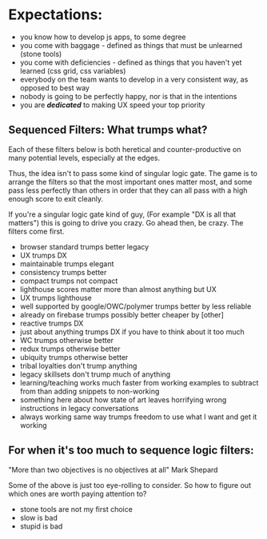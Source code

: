 # Expectations:

- you know how to develop js apps, to some degree
- you come with baggage - defined as things that must be unlearned (stone tools)
- you come with deficiencies - defined as things that you haven't yet learned (css grid, css variables)
- everybody on the team wants to develop in a very consistent way, as opposed to best way
- nobody is going to be perfectly happy, nor is that in the intentions
- you are _**dedicated**_ to making UX speed your top priority

## Sequenced Filters: What trumps what?

Each of these filters below is both heretical and counter-productive on many potential levels, especially at the edges.

Thus, the idea isn't to pass some kind of singular logic gate. The game is to arrange the filters so that the most important ones matter most, and some pass less perfectly than others in order that they can all pass with a high enough score to exit cleanly.

If you're a singular logic gate kind of guy, (For example "DX is all that matters") this is going to drive you crazy. Go ahead then, be crazy. The filters come first.

- browser standard trumps better legacy
- UX trumps DX
- maintainable trumps elegant
- consistency trumps better
- compact trumps not compact
- lighthouse scores matter more than almost anything but UX
- UX trumps lighthouse
- well supported by google/OWC/polymer trumps better by less reliable
- already on firebase trumps possibly better cheaper by [other]
- reactive trumps DX
- just about anything trumps DX if you have to think about it too much
- WC trumps otherwise better
- redux trumps otherwise better
- ubiquity trumps otherwise better
- tribal loyalties don't trump anything
- legacy skillsets don't trump much of anything
- learning/teaching works much faster from working examples to subtract from than adding snippets to non-working
- something here about how state of art leaves horrifying wrong instructions in legacy conversations
- always working same way trumps freedom to use what I want and get it working

## For when it's too much to sequence logic filters:

"More than two objectives is no objectives at all" Mark Shepard

Some of the above is just too eye-rolling to consider. So how to figure out which ones are worth paying attention to?

- stone tools are not my first choice
- slow is bad
- stupid is bad
